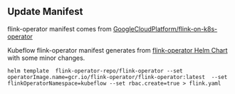 ## Update Manifest

flink-operator manifest comes from [GoogleCloudPlatform/flink-on-k8s-operator](https://github.com/GoogleCloudPlatform/flink-on-k8s-operator)


Kubeflow flink-operator manifest generates from [flink-operator Helm Chart](https://github.com/GoogleCloudPlatform/flink-on-k8s-operator/tree/master/helm-chart) with some minor changes.

```
helm template  flink-operator-repo/flink-operator --set operatorImage.name=gcr.io/flink-operator/flink-operator:latest  --set flinkOperatorNamespace=kubeflow --set rbac.create=true > flink.yaml
```

